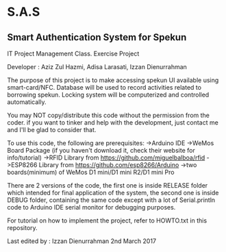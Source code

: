 # S.A.S
Smart Authentication System for Spekun
-------------------------------------------
IT Project Management Class. 
Exercise Project

Developer : Aziz Zul Hazmi, Adisa Larasati, Izzan Dienurrahman

The purpose of this project is to make accessing spekun UI available using smart-card/NFC.
Database will be used to record activities related to borrowing spekun.
Locking system will be computerized and controlled automatically.

You may NOT copy/distribute this code without the permission from the coder.
if you want to tinker and help with the development, just contact me and I'll be glad
to consider that.

To use this code, the following are prerequisites:
->Arduino IDE
->WeMos Board Package (if you haven't download it, check their website for info/tutorial)
->RFID Library from https://github.com/miguelbalboa/rfid
->ESP8266 Library from https://github.com/esp8266/Arduino
->two boards(minimum) of WeMos D1 mini/D1 mini R2/D1 mini Pro

There are 2 versions of the code, the first one is inside RELEASE folder which intended for final application
of the system, the second one is inside DEBUG folder, containing the same code except with a lot of Serial.println
code to Arduino IDE serial monitor for debugging purposes.

For tutorial on how to implement the project, refer to HOWTO.txt in this repository.

Last edited by : Izzan Dienurrahman 2nd March 2017
